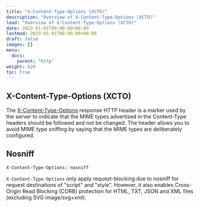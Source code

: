 ```yaml
---
title: "X-Content-Type-Options (XCTO)"
description: "Overview of X-Content-Type-Options (XCTO)"
lead: "Overview of X-Content-Type-Options (XCTO)"
date: 2023-01-01T00:00:00+00:00
lastmod: 2023-01-01T00:00:00+00:00
draft: false
images: []
menu:
  docs:
    parent: "http"
weight: 620
toc: true
---
```


## X-Content-Type-Options (XCTO)

The [X-Content-Type-Options](https://developer.mozilla.org/en-US/docs/Web/HTTP/Headers/X-Content-Type-Options) response HTTP header is a marker used by the server to indicate that the MIME types advertised in the Content-Type headers should be followed and not be changed. The header allows you to avoid MIME type sniffing by saying that the MIME types are deliberately configured.

## Nosniff

```
X-Content-Type-Options: nosniff
```

`X-Content-Type-Options` only apply request-blocking due to nosniff for request destinations of "script" and "style". However, it also enables Cross-Origin Read Blocking (CORB) protection for HTML, TXT, JSON and XML files (excluding SVG image/svg+xml).
